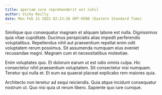 ```yaml
---
title: aperiam iure reprehenderit est nihil
author: Vicky Reilly
date: Mon Feb 21 2022 02:23:26 GMT-0500 (Eastern Standard Time)
---
```

Similique quo consequatur magnam et aliquam labore est nulla. Dignissimos quia vitae cupiditate. Ducimus perspiciatis alias impedit perferendis voluptatibus. Repellendus nihil aut praesentium repellat enim odit voluptatem rerum possimus. Sit assumenda numquam eius eveniet recusandae magni. Magnam cum et necessitatibus molestiae.

 Enim voluptates quo. Et dolorum earum ut est odio omnis culpa. Hic consectetur nihil praesentium voluptatem. Sit consectetur nisi numquam. Tenetur qui nulla et. Et eum ea quaerat placeat explicabo rem maiores quia.

 Architecto non tenetur ad sequi reiciendis. Quia atque incidunt consequatur nostrum ut. Quo nisi quia ut rerum libero. Sapiente quo iure cumque.